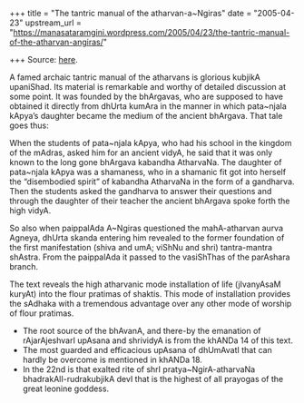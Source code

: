 +++
title = "The tantric manual of the atharvan-a~Ngiras"
date = "2005-04-23"
upstream_url = "https://manasataramgini.wordpress.com/2005/04/23/the-tantric-manual-of-the-atharvan-angiras/"

+++
Source: [here](https://manasataramgini.wordpress.com/2005/04/23/the-tantric-manual-of-the-atharvan-angiras/).

A famed archaic tantric manual of the atharvans is glorious kubjikA upaniShad. Its material is remarkable and worthy of detailed discussion at some point. It was founded by the bhArgavas, who are supposed to have obtained it directly from dhUrta kumAra in the manner in which pata\~njala kApya’s daughter became the medium of the ancient bhArgava. That tale goes thus:  

When the students of pata\~njala kApya, who had his school in the kingdom of the mAdras, asked him for an ancient vidyA, he said that it was only known to the long gone bhArgava kabandha AtharvaNa. The daughter of pata\~njala kApya was a shamaness, who in a shamanic fit got into herself the “disembodied spirit” of kabandha AtharvaNa in the form of a gandharva. Then the students asked the gandharva to answer their questions and through the daughter of their teacher the ancient bhArgava spoke forth the high vidyA.

So also when paippalAda A\~Ngiras questioned the mahA-atharvan aurva Agneya, dhUrta skanda entering him revealed to the former foundation of the first manifestation (shiva and umA; viShNu and shri) tantra-mantra shAstra. From the paippalAda it passed to the vasiShThas of the parAshara branch.

The text reveals the high atharvanic mode installation of life (jIvanyAsaM kuryAt) into the flour pratimas of shaktis. This mode of installation provides the sAdhaka with a tremendous advantage over any other mode of worship of flour pratimas. 

- The root source of the bhAvanA, and there-by the emanation of rAjarAjeshvarI upAsana and shrividyA is from the khANDa 14 of this text. 
- The most guarded and efficacious upAsana of dhUmAvatI that can hardly be overcome is mentioned in khANDa 18. 
- In the 22nd is that exalted rite of shrI pratya\~NgirA-atharvaNa bhadrakAlI-rudrakubjikA devI that is the highest of all prayogas of the great leonine goddess.

